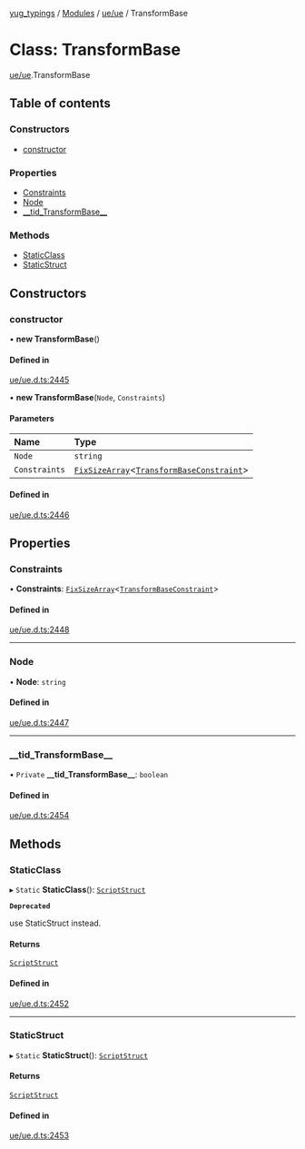 [yug_typings](../README.md) / [Modules](../modules.md) / [ue/ue](../modules/ue_ue.md) / TransformBase

# Class: TransformBase

[ue/ue](../modules/ue_ue.md).TransformBase

## Table of contents

### Constructors

- [constructor](ue_ue.TransformBase.md#constructor)

### Properties

- [Constraints](ue_ue.TransformBase.md#constraints)
- [Node](ue_ue.TransformBase.md#node)
- [\_\_tid\_TransformBase\_\_](ue_ue.TransformBase.md#__tid_transformbase__)

### Methods

- [StaticClass](ue_ue.TransformBase.md#staticclass)
- [StaticStruct](ue_ue.TransformBase.md#staticstruct)

## Constructors

### constructor

• **new TransformBase**()

#### Defined in

[ue/ue.d.ts:2445](https://github.com/YugMetaverse/yug_typings/blob/25cad34/ue/ue.d.ts#L2445)

• **new TransformBase**(`Node`, `Constraints`)

#### Parameters

| Name | Type |
| :------ | :------ |
| `Node` | `string` |
| `Constraints` | [`FixSizeArray`](../interfaces/ue_puerts.FixSizeArray.md)<[`TransformBaseConstraint`](ue_ue.TransformBaseConstraint.md)\> |

#### Defined in

[ue/ue.d.ts:2446](https://github.com/YugMetaverse/yug_typings/blob/25cad34/ue/ue.d.ts#L2446)

## Properties

### Constraints

• **Constraints**: [`FixSizeArray`](../interfaces/ue_puerts.FixSizeArray.md)<[`TransformBaseConstraint`](ue_ue.TransformBaseConstraint.md)\>

#### Defined in

[ue/ue.d.ts:2448](https://github.com/YugMetaverse/yug_typings/blob/25cad34/ue/ue.d.ts#L2448)

___

### Node

• **Node**: `string`

#### Defined in

[ue/ue.d.ts:2447](https://github.com/YugMetaverse/yug_typings/blob/25cad34/ue/ue.d.ts#L2447)

___

### \_\_tid\_TransformBase\_\_

• `Private` **\_\_tid\_TransformBase\_\_**: `boolean`

#### Defined in

[ue/ue.d.ts:2454](https://github.com/YugMetaverse/yug_typings/blob/25cad34/ue/ue.d.ts#L2454)

## Methods

### StaticClass

▸ `Static` **StaticClass**(): [`ScriptStruct`](ue_ue.ScriptStruct.md)

**`Deprecated`**

use StaticStruct instead.

#### Returns

[`ScriptStruct`](ue_ue.ScriptStruct.md)

#### Defined in

[ue/ue.d.ts:2452](https://github.com/YugMetaverse/yug_typings/blob/25cad34/ue/ue.d.ts#L2452)

___

### StaticStruct

▸ `Static` **StaticStruct**(): [`ScriptStruct`](ue_ue.ScriptStruct.md)

#### Returns

[`ScriptStruct`](ue_ue.ScriptStruct.md)

#### Defined in

[ue/ue.d.ts:2453](https://github.com/YugMetaverse/yug_typings/blob/25cad34/ue/ue.d.ts#L2453)

